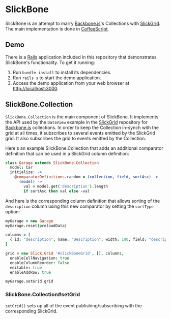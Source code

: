 SlickBone
=========

SlickBone is an attempt to marry [Backbone.js][backbone]'s Collections with [SlickGrid][slick]. The main implementation is done in [CoffeeScript][coffee].

Demo
----
There is a [Rails][rails] application included in this repository that demonstrates SlickBone's functionality. To get it running:

  1. Run `bundle install` to install its dependencies.
  2. Run `rails s` to start the demo application.
  3. Access the demo application from your web browser at [http://localhost:3000][demo].

SlickBone.Collection
---------------
`SlickBone.Collection` is the main component of SlickBone. It implements the API used by the `DataView` example in the [SlickGrid][slick] repository for [Backbone.js][backbone] collections. In order to keep the Collection in-synch with the grid at all times, it subscribes to several events emitted by the SlickGrid grid. It also subscribes the grid to events emitted by the Collection.

Here's an example SlickBone.Collection that adds an additional comparator definition that can be used in a SlickGrid column definition: 

```coffeescript
class Garage extends SlickBone.Collection
  model: Car
  initialize: ->
    @comparatorDefinitions.random = (collection, field, sortAsc) ->
      (model) -> 
        val = model.get('description').length
        if sortAsc then val else -val
```

And here is the corresponding column definition that allows sorting of the `description` column using this new comparator by setting the `sortType` option:

```coffeescript
myGarage = new Garage
myGarage.reset(preloadData)

columns = [
  { id: "description", name: "Description", width: 100, field: "description", sortable: true, sortType: 'random' }
]

grid = new Slick.Grid '#slickBoneGrid', [], columns, 
  enableCellNavigation: true
  enableColumnReorder: false
  editable: true
  enableAddRow: true

myGarage.setGrid grid
```

### SlickBone.Collection#setGrid
`setGrid()` sets up all of the event publishing/subscribing with the corresponding SlickGrid. 


[backbone]: http://documentcloud.github.com/backbone/
[slick]: https://github.com/mleibman/SlickGrid
[coffee]: http://jashkenas.github.com/coffee-script/
[rails]: http://rubyonrails.org/
[demo]: http://localhost:3000
